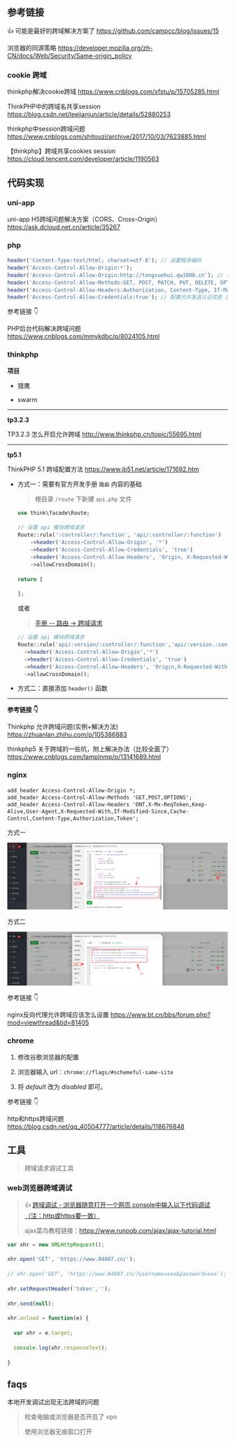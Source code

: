 ## 参考链接

👍 可能是最好的跨域解决方案了 https://github.com/campcc/blog/issues/15

浏览器的同源策略 https://developer.mozilla.org/zh-CN/docs/Web/Security/Same-origin_policy

### cookie 跨域

thinkphp解决cookie跨域 https://www.cnblogs.com/xfstu/p/15705285.html

ThinkPHP中的跨域名共享session https://blog.csdn.net/leejianjun/article/details/52880253

thinkphp中session跨域问题 https://www.cnblogs.com/shitouzi/archive/2017/10/03/7623885.html

【thinkphp】跨域共享cookies session https://cloud.tencent.com/developer/article/1190563



## 代码实现

<!-- tabs:start -->

### **uni-app**

uni-app H5跨域问题解决方案（CORS、Cross-Origin） https://ask.dcloud.net.cn/article/35267



### **php**

```php
header('Content-Type:text/html; charset=utf-8'); // 设置程序编码
header('Access-Control-Allow-Origin:*');
header('Access-Control-Allow-Origin:http://tongxuehui.qw1000.cn'); // 指定允许其他域名访问
header('Access-Control-Allow-Methods:GET, POST, PATCH, PUT, DELETE, OPTIONS'); // 响应类型
header('Access-Control-Allow-Headers:Authorization, Content-Type, If-Match, If-Modified-Since, If-None-Match, If-Unmodified-Since, X-Requested-With');
header('Access-Control-Allow-Credentials:true'); // 配置允许发送认证信息 比如cookies（会话机制的前提）
```



参考链接 👇

PHP后台代码解决跨域问题 https://www.cnblogs.com/mmykdbc/p/8024105.html



### **thinkphp**

**项目**

- 猎鹰

- swarm

 

------

**tp3.2.3**

TP3.2.3 怎么开启允许跨域 http://www.thinkphp.cn/topic/55695.html



------

**tp5.1**

ThinkPHP 5.1 跨域配置方法 https://www.jb51.net/article/171692.htm

 

- 方式一：需要有官方开发手册 `路由` 内容的基础

  > 根目录 `/route` 下新建 `api.php` 文件

  ```php
  use think\facade\Route;
  
  // 设置 api 模块跨域请求
  Route::rule(':controller/:function', 'api/:controller/:function')
      ->header('Access-Control-Allow-Origin', '*')
      ->header('Access-Control-Allow-Credentials', 'true')
      ->header('Access-Control-Allow-Headers', 'Origin, X-Requested-With, Content-Type, Accept, Connection, User-Agent, Cookie, Authorization, Token')
      ->allowCrossDomain();
  
  return [
  
  ];
  ```

  或者

  > [手册 -- 路由 -> 跨域请求](https://www.kancloud.cn/manual/thinkphp5_1/489844)

  ```php
  // 设置 api 模块跨域请求
  Route::rule('api/:version/:controller/:function','api/:version.:controller/:function')
    ->header('Access-Control-Allow-Origin','*')
    ->header('Access-Control-Allow-Credentials', 'true')
    ->header('Access-Control-Allow-Headers', 'Origin,X-Requested-With,Content-Type,Accept,Connection,User-Agent,Cookie,Token')
    ->allowCrossDomain();
  ```

  



- 方式二：直接添加 `header()` 函数



------

**参考链接 👇**

Thinkphp 允许跨域问题(实例+解决方法) https://zhuanlan.zhihu.com/p/105386883

thinkphp5 关于跨域的一些坑，附上解决办法（比较全面了） https://www.cnblogs.com/lamplnmp/p/13141689.html



### **nginx**

```nginx
add_header Access-Control-Allow-Origin *;
add_header Access-Control-Allow-Methods 'GET,POST,OPTIONS';
add_header Access-Control-Allow-Headers 'DNT,X-Mx-ReqToken,Keep-Alive,User-Agent,X-Requested-With,If-Modified-Since,Cache-Control,Content-Type,Authorization,Token';
```



方式一

![Cross Domain](_images/cross-domain-1.png)



方式二

![Cross Domain](_images/cross-domain-2.png)



参考链接 👇

nginx反向代理允许跨域应该怎么设置 https://www.bt.cn/bbs/forum.php?mod=viewthread&tid=81405



### **chrome**

1. 修改谷歌浏览器的配置

2. 浏览器输入 url：`chrome://flags/#schemeful-same-site` 

3. 将 *default* 改为 *disabled* 即可。



参考链接 👇

http和https跨域问题 https://blog.csdn.net/qq_40504777/article/details/118676848



 <!-- tabs:end -->



## 工具

> 跨域请求调试工具

### web浏览器跨域调试

> 👍 [跨域调试 - 浏览器随意打开一个网页 console中输入以下代码调试（注：http或https要一致）](http://www.04007.cn/article/799.html)
>
> ajax菜鸟教程链接：https://www.runoob.com/ajax/ajax-tutorial.html

```js
var xhr = new XMLHttpRequest();

xhr.open('GET', 'https://www.04007.cn/');

// xhr.open('GET', 'https://www.04007.cn/?username=xxx&password=xxx');

xhr.setRequestHeader('token','');

xhr.send(null);

xhr.onload = function(e) {

  var xhr = e.target;

  console.log(xhr.responseText);

}

```



## faqs

本地开发调试出现无法跨域的问题

> 检查电脑或浏览器是否开启了 vpn
>
> 使用浏览器无痕窗口打开

